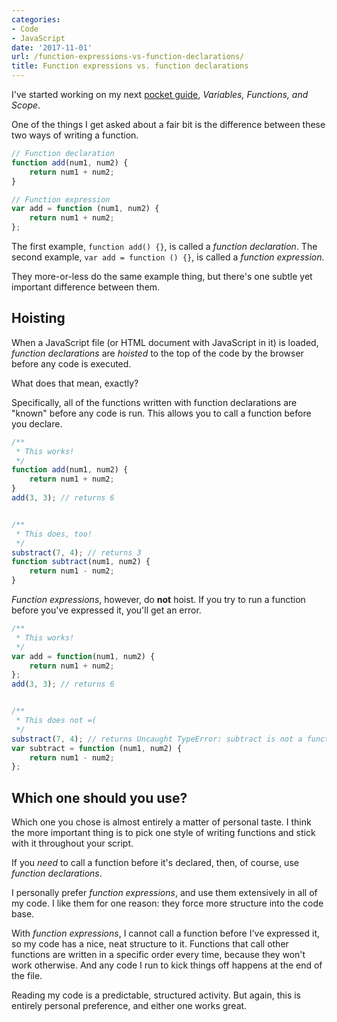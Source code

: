 ```yaml
---
categories:
- Code
- JavaScript
date: '2017-11-01'
url: /function-expressions-vs-function-declarations/
title: Function expressions vs. function declarations
---
```


I've started working on my next [pocket guide](/guides/), *Variables, Functions, and Scope*.

One of the things I get asked about a fair bit is the difference between these two ways of writing a function.

```js
// Function declaration
function add(num1, num2) {
	return num1 + num2;
}

// Function expression
var add = function (num1, num2) {
	return num1 + num2;
};
```

The first example, `function add() {}`, is called a *function declaration*. The second example, `var add = function () {}`, is called a *function expression*.

They more-or-less do the same example thing, but there's one subtle yet important difference between them.

## Hoisting

When a JavaScript file (or HTML document with JavaScript in it) is loaded, *function declarations* are *hoisted* to the top of the code by the browser before any code is executed.

What does that mean, exactly?

Specifically, all of the functions written with function declarations are "known" before any code is run. This allows you to call a function before you declare.

```js
/**
 * This works!
 */
function add(num1, num2) {
	return num1 + num2;
}
add(3, 3); // returns 6


/**
 * This does, too!
 */
substract(7, 4); // returns 3
function subtract(num1, num2) {
	return num1 - num2;
}
```

*Function expressions*, however, do **not** hoist. If you try to run a function before you've expressed it, you'll get an error.

```js
/**
 * This works!
 */
var add = function(num1, num2) {
	return num1 + num2;
};
add(3, 3); // returns 6


/**
 * This does not =(
 */
substract(7, 4); // returns Uncaught TypeError: subtract is not a function
var subtract = function (num1, num2) {
	return num1 - num2;
};
```

## Which one should you use?

Which one you chose is almost entirely a matter of personal taste. I think the more important thing is to pick one style of writing functions and stick with it throughout your script.

If you *need* to call a function before it's declared, then, of course, use *function declarations*.

I personally prefer *function expressions*, and use them extensively in all of my code. I like them for one reason: they force more structure into the code base.

With *function expressions*, I cannot call a function before I've expressed it, so my code has a nice, neat structure to it. Functions that call other functions are written in a specific order every time, because they won't work otherwise. And any code I run to kick things off happens at the end of the file.

Reading my code is a predictable, structured activity. But again, this is entirely personal preference, and either one works great.